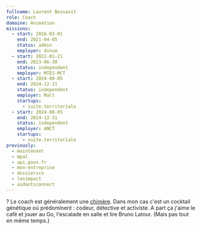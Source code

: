 ```yaml
---
fullname: Laurent Bossavit
role: Coach
domaine: Animation
missions:
  - start: 2016-03-01
    end: 2021-04-05
    status: admin
    employer: dinum
  - start: 2022-01-21
    end: 2023-06-30
    status: independent
    employer: MTES-MCT
  - start: 2024-08-05
    end: 2024-12-31
    status: independent
    employer: Malt
    startups:
      - suite.territoriale
  - start: 2024-08-05
    end: 2024-12-31
    status: independent
    employer: ANCT
    startups:
      - suite.territoriale
previously:
  - maintenant
  - mpal
  - api.gouv.fr
  - mon-entreprise
  - dossiersco
  - leximpact
  - aidantsconnect
---
```

? Le coach est généralement une [chimère](https://fr.wikipedia.org/wiki/Chim%C3%A8re).
  Dans mon cas c'est un cocktail génétique où prédominent
: codeur, détective et activiste. A part ça j'aime le café et jouer au Go, l'escalade
  en salle et lire Bruno Latour. (Mais pas tout en même temps.)
